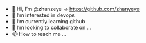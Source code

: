 - 👋 Hi, I’m @zhanzeye -> https://github.com/zhanyeye
- 👀 I’m interested in devops
- 🌱 I’m currently learning github
- 💞️ I’m looking to collaborate on ...
- 📫 How to reach me ...

<!---
zhanyeyeTest/zhanyeyeTest is a ✨ special ✨ repository because its `README.md` (this file) appears on your GitHub profile.
You can click the Preview link to take a look at your changes.
--->
